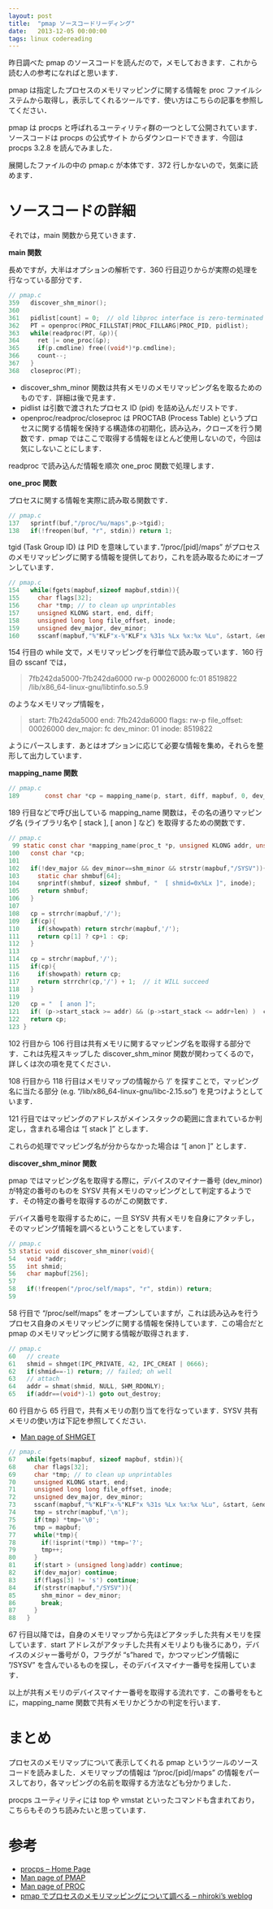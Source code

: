 ```yaml
---
layout: post
title:  "pmap ソースコードリーディング"
date:   2013-12-05 00:00:00
tags: linux codereading
---
```


昨日調べた pmap のソースコードを読んだので，メモしておきます．これから読む人の参考になればと思います．

pmap は指定したプロセスのメモリマッピングに関する情報を proc ファイルシステムから取得し，表示してくれるツールです．使い方はこちらの記事を参照してください．

pmap は procps と呼ばれるユーティリティ群の一つとして公開されています．ソースコードは procps の公式サイト からダウンロードできます．今回は procps 3.2.8 を読んでみました．

展開したファイルの中の pmap.c が本体です．372 行しかないので，気楽に読めます．

# ソースコードの詳細

それでは，main 関数から見ていきます．

**main 関数**

長めですが，大半はオプションの解析です．360 行目辺りからが実際の処理を行なっている部分です．

```c
// pmap.c
359   discover_shm_minor();
360
361   pidlist[count] = 0;  // old libproc interface is zero-terminated
362   PT = openproc(PROC_FILLSTAT|PROC_FILLARG|PROC_PID, pidlist);
363   while(readproc(PT, &p)){
364     ret |= one_proc(&p);
365     if(p.cmdline) free((void*)*p.cmdline);
366     count--;
367   }
368   closeproc(PT);
```

 * discover_shm_minor 関数は共有メモリのメモリマッピング名を取るためのものです．詳細は後で見ます．
 * pidlist は引数で渡されたプロセス ID (pid) を詰め込んだリストです．
 * openproc/readproc/closeproc は PROCTAB (Process Table) というプロセスに関する情報を保持する構造体の初期化，読み込み，クローズを行う関数です．pmap ではここで取得する情報をほとんど使用しないので，今回は気にしないことにします．

readproc で読み込んだ情報を順次 one_proc 関数で処理します．

**one_proc 関数**

プロセスに関する情報を実際に読み取る関数です．

```c
// pmap.c
137   sprintf(buf,"/proc/%u/maps",p->tgid);
138   if(!freopen(buf, "r", stdin)) return 1;
```

tgid (Task Group ID) は PID を意味しています．”/proc/[pid]/maps” がプロセスのメモリマッピングに関する情報を提供しており，これを読み取るためにオープンしています．

```c
// pmap.c
154   while(fgets(mapbuf,sizeof mapbuf,stdin)){
155     char flags[32];
156     char *tmp; // to clean up unprintables
157     unsigned KLONG start, end, diff;
158     unsigned long long file_offset, inode;
159     unsigned dev_major, dev_minor;
160     sscanf(mapbuf,"%"KLF"x-%"KLF"x %31s %Lx %x:%x %Lu", &start, &end, flags, &file_offset, &dev_major, &dev_minor, &inode);
```

154 行目の while 文で，メモリマッピングを行単位で読み取っています．160 行目の sscanf では，


> 7fb242da5000-7fb242da6000 rw-p 00026000 fc:01 8519822 /lib/x86_64-linux-gnu/libtinfo.so.5.9

のようなメモリマップ情報を，

> start: 7fb242da5000
> end: 7fb242da6000
> flags: rw-p
> file_offset: 00026000
> dev_major: fc
> dev_minor: 01
> inode: 8519822

ようにパースします．あとはオプションに応じて必要な情報を集め，それらを整形して出力しています．

**mapping_name 関数**

```c
// pmap.c
189       const char *cp = mapping_name(p, start, diff, mapbuf, 0, dev_major, dev_minor, inode);
```

189 行目などで呼び出している mapping_name 関数は，その名の通りマッピング名 (ライブラリ名や [ stack ], [ anon ] など) を取得するための関数です．

```c
// pmap.c
 99 static const char *mapping_name(proc_t *p, unsigned KLONG addr, unsigned KLONG len, const char *mapbuf, unsigned showpath, unsigned dev_major, unsigned dev_minor, unsigned long long inode){
100   const char *cp;
101
102   if(!dev_major && dev_minor==shm_minor && strstr(mapbuf,"/SYSV")){
103     static char shmbuf[64];
104     snprintf(shmbuf, sizeof shmbuf, "  [ shmid=0x%Lx ]", inode);
105     return shmbuf;
106   }
107
108   cp = strrchr(mapbuf,'/');
109   if(cp){
110     if(showpath) return strchr(mapbuf,'/');
111     return cp[1] ? cp+1 : cp;
112   }
113
114   cp = strchr(mapbuf,'/');
115   if(cp){
116     if(showpath) return cp;
117     return strrchr(cp,'/') + 1;  // it WILL succeed
118   }
119
120   cp = "  [ anon ]";
121   if( (p->start_stack >= addr) && (p->start_stack <= addr+len) )  cp = "  [ stack ]";
122   return cp;
123 }
```

102 行目から 106 行目は共有メモリに関するマッピング名を取得する部分です．これは先程スキップした discover_shm_minor 関数が関わってくるので，詳しくは次の項を見てください．

108 行目から 118 行目はメモリマップの情報から ‘/’ を探すことで，マッピング名に当たる部分 (e.g. “/lib/x86_64-linux-gnu/libc-2.15.so”) を見つけようとしています．

121 行目ではマッピングのアドレスがメインスタックの範囲に含まれているか判定し，含まれる場合は “[ stack ]” とします．

これらの処理でマッピング名が分からなかった場合は “[ anon ]” とします．

**discover_shm_minor 関数**

pmap ではマッピング名を取得する際に，デバイスのマイナー番号 (dev_minor) が特定の番号のものを SYSV 共有メモリのマッピングとして判定するようです．その特定の番号を取得するのがこの関数です．

デバイス番号を取得するために，一旦 SYSV 共有メモリを自身にアタッチし，そのマッピング情報を調べるということをしています．

```c
// pmap.c
53 static void discover_shm_minor(void){
54   void *addr;
55   int shmid;
56   char mapbuf[256];
57
58   if(!freopen("/proc/self/maps", "r", stdin)) return;
59
```

58 行目で “/proc/self/maps” をオープンしていますが，これは読み込みを行うプロセス自身のメモリマッピングに関する情報を保持しています．この場合だと pmap のメモリマッピングに関する情報が取得されます．

```c
// pmap.c
60   // create
61   shmid = shmget(IPC_PRIVATE, 42, IPC_CREAT | 0666);
62   if(shmid==-1) return; // failed; oh well
63   // attach
64   addr = shmat(shmid, NULL, SHM_RDONLY);
65   if(addr==(void*)-1) goto out_destroy;
```

60 行目から 65 行目で，共有メモリの割り当てを行なっています．SYSV 共有メモリの使い方は下記を参照してください．

 * [Man page of SHMGET](http://linuxjm.sourceforge.jp/html/LDP_man-pages/man2/shmget.2.html)

```c
// pmap.c
67   while(fgets(mapbuf, sizeof mapbuf, stdin)){
68     char flags[32];
69     char *tmp; // to clean up unprintables
70     unsigned KLONG start, end;
71     unsigned long long file_offset, inode;
72     unsigned dev_major, dev_minor;
73     sscanf(mapbuf,"%"KLF"x-%"KLF"x %31s %Lx %x:%x %Lu", &start, &end, flags, &file_offset, &dev_major, &dev_minor, &inode);
74     tmp = strchr(mapbuf,'\n');
75     if(tmp) *tmp='\0';
76     tmp = mapbuf;
77     while(*tmp){
78       if(!isprint(*tmp)) *tmp='?';
79       tmp++;
80     }
81     if(start > (unsigned long)addr) continue;
82     if(dev_major) continue;
83     if(flags[3] != 's') continue;
84     if(strstr(mapbuf,"/SYSV")){
85       shm_minor = dev_minor;
86       break;
87     }
88   }
```

67 行目以降では，自身のメモリマップから先ほどアタッチした共有メモリを探しています．start アドレスがアタッチした共有メモリよりも後ろにあり，デバイスのメジャー番号が 0，フラグが “s”hared で，かつマッピング情報に ”/SYSV” を含んでいるものを探し，そのデバイスマイナー番号を採用しています．

以上が共有メモリのデバイスマイナー番号を取得する流れです．この番号をもとに，mapping_name 関数で共有メモリかどうかの判定を行います．

# まとめ

プロセスのメモリマップについて表示してくれる pmap というツールのソースコードを読みました．メモリマップの情報は “/proc/[pid]/maps” の情報をパースしており，各マッピングの名前を取得する方法なども分かりました．

procps ユーティリティには top や vmstat といったコマンドも含まれており，こちらもそのうち読みたいと思っています．

# 参考

 * [procps – Home Page]([http://procps.sourceforge.net/)
 * [Man page of PMAP](http://linuxjm.sourceforge.jp/html/procps/man1/pmap.1.html)
 * [Man page of PROC](http://linuxjm.sourceforge.jp/html/LDP_man-pages/man5/proc.5.html)
 * [pmap でプロセスのメモリマッピングについて調べる – nhiroki’s weblog](/2013/12/03/pmap/)
